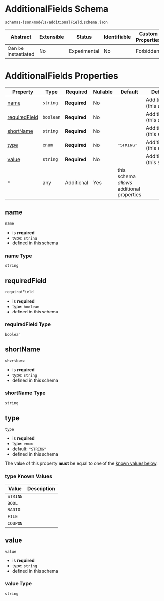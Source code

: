 # AdditionalFields Schema

```
schemas-json/models/additionalField.schema.json
```

| Abstract            | Extensible | Status       | Identifiable | Custom Properties | Additional Properties | Defined In                                                        |
| ------------------- | ---------- | ------------ | ------------ | ----------------- | --------------------- | ----------------------------------------------------------------- |
| Can be instantiated | No         | Experimental | No           | Forbidden         | Permitted             | [models/additionalField.schema.json](additionalField.schema.json) |

# AdditionalFields Properties

| Property                        | Type      | Required     | Nullable | Default                                    | Defined by                     |
| ------------------------------- | --------- | ------------ | -------- | ------------------------------------------ | ------------------------------ |
| [name](#name)                   | `string`  | **Required** | No       |                                            | AdditionalFields (this schema) |
| [requiredField](#requiredfield) | `boolean` | **Required** | No       |                                            | AdditionalFields (this schema) |
| [shortName](#shortname)         | `string`  | **Required** | No       |                                            | AdditionalFields (this schema) |
| [type](#type)                   | `enum`    | **Required** | No       | `"STRING"`                                 | AdditionalFields (this schema) |
| [value](#value)                 | `string`  | **Required** | No       |                                            | AdditionalFields (this schema) |
| `*`                             | any       | Additional   | Yes      | this schema _allows_ additional properties |

## name

`name`

- is **required**
- type: `string`
- defined in this schema

### name Type

`string`

## requiredField

`requiredField`

- is **required**
- type: `boolean`
- defined in this schema

### requiredField Type

`boolean`

## shortName

`shortName`

- is **required**
- type: `string`
- defined in this schema

### shortName Type

`string`

## type

`type`

- is **required**
- type: `enum`
- default: `"STRING"`
- defined in this schema

The value of this property **must** be equal to one of the [known values below](#type-known-values).

### type Known Values

| Value    | Description |
| -------- | ----------- |
| `STRING` |             |
| `BOOL`   |             |
| `RADIO`  |             |
| `FILE`   |             |
| `COUPON` |             |

## value

`value`

- is **required**
- type: `string`
- defined in this schema

### value Type

`string`
